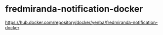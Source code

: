 # fredmiranda-notification-docker
https://hub.docker.com/repository/docker/yenba/fredmiranda-notification-docker
